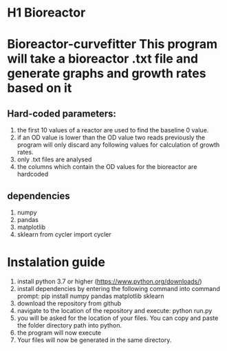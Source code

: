 # H1 Bioreactor
# Bioreactor-curvefitter  This program will take a bioreactor .txt file and generate graphs and growth rates based on it

## Hard-coded parameters:
1. the first 10 values of a reactor are used to find the baseline 0 value.
2. if an OD value is lower than the OD value two reads previously the program will only discard any following values for calculation of growth rates.
3. only .txt files are analysed
4. the columns which contain the OD values for the bioreactor are hardcoded

## dependencies
1. numpy
2. pandas
3. matplotlib
4. sklearn
from cycler import cycler

# Instalation guide
1. install python 3.7 or higher (https://www.python.org/downloads/)
2. install dependencies by entering the following command into command prompt:
    pip install numpy pandas matplotlib sklearn
3. download the repository from github
4. navigate to the location of the repository and execute:
    python run.py
5. you will be asked for the location of your files. You can copy and paste the folder directory path into python.
6. the program will now execute
7. Your files will now be generated in the same directory.